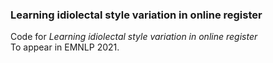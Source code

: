 ### Learning idiolectal style variation in online register

Code for *Learning idiolectal style variation in online register*  
To appear in EMNLP 2021.
